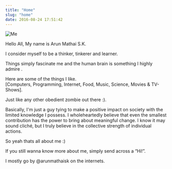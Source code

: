 ```yaml
---
title: "Home"
slug: "home"
date: 2016-08-24 17:51:42
---
```


![Me](/PFPs/arun_edge_detection.jpg)

Hello All, My name is Arun Mathai S.K.

I consider myself to be a thinker, tinkerer and learner.

Things simply fascinate me and the human brain is something I highly admire .

Here are some of the things I like.\
[Computers, Programming, Internet, Food, Music, Science, Movies & TV-Shows].

Just like any other obedient zombie out there :).

Basically, I'm just a guy tying  to make a positive impact on society with the limited knowledge I possess. I wholeheartedly believe that even the smallest contribution has the power to bring about meaningful change. I know it may sound cliché, but I truly believe in the collective strength of individual actions.

So yeah thats all about me :)

If you still wanna know more about me, simply send across a “Hi!”.

I mostly go by @arunmathaisk on the internets.

